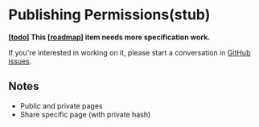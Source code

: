 # Publishing Permissions(stub)

**[[todo]] This [[roadmap]] item needs more specification work.** 

If you're interested in working on it, please start a conversation in [GitHub issues](https://github.com/foambubble/foam/issues).

## Notes

- Public and private pages
- Share specific page (with private hash)

[//begin]: # "Autogenerated link references for markdown compatibility"
[todo]: todo "Todo"
[roadmap]: roadmap "Roadmap"
[//end]: # "Autogenerated link references"